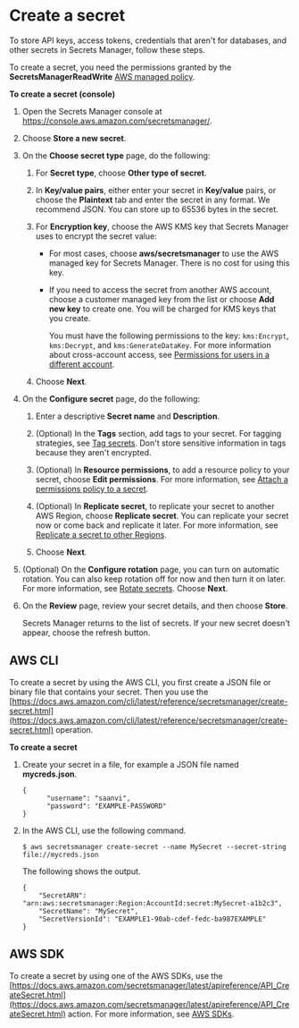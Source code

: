 # Create a secret<a name="create_secret"></a>

To store API keys, access tokens, credentials that aren't for databases, and other secrets in Secrets Manager, follow these steps\.

To create a secret, you need the permissions granted by the **SecretsManagerReadWrite** [AWS managed policy](reference_available-policies.md)\.

**To create a secret \(console\)**

1. Open the Secrets Manager console at [https://console\.aws\.amazon\.com/secretsmanager/](https://console.aws.amazon.com/secretsmanager/)\.

1. Choose **Store a new secret**\.

1. On the **Choose secret type** page, do the following:

   1. For **Secret type**, choose **Other type of secret**\.

   1. In **Key/value pairs**, either enter your secret in **Key/value** pairs, or choose the **Plaintext** tab and enter the secret in any format\. We recommend JSON\. You can store up to 65536 bytes in the secret\.

   1. For **Encryption key**, choose the AWS KMS key that Secrets Manager uses to encrypt the secret value:
      + For most cases, choose **aws/secretsmanager** to use the AWS managed key for Secrets Manager\. There is no cost for using this key\.
      + If you need to access the secret from another AWS account, choose a customer managed key from the list or choose **Add new key** to create one\. You will be charged for KMS keys that you create\. 

        You must have the following permissions to the key: `kms:Encrypt`, `kms:Decrypt`, and `kms:GenerateDataKey`\. For more information about cross\-account access, see [Permissions for users in a different account](auth-and-access_examples_cross.md)\. 

   1. Choose **Next**\.

1. On the **Configure secret** page, do the following:

   1. Enter a descriptive **Secret name** and **Description**\. 

   1. \(Optional\) In the **Tags** section, add tags to your secret\. For tagging strategies, see [Tag secrets](managing-secrets_tagging.md)\. Don't store sensitive information in tags because they aren't encrypted\.

   1. \(Optional\) In **Resource permissions**, to add a resource policy to your secret, choose **Edit permissions**\. For more information, see [Attach a permissions policy to a secret](auth-and-access_resource-policies.md)\.

   1. \(Optional\) In **Replicate secret**, to replicate your secret to another AWS Region, choose **Replicate secret**\. You can replicate your secret now or come back and replicate it later\. For more information, see [Replicate a secret to other Regions](create-manage-multi-region-secrets.md)\.

   1. Choose **Next**\.

1. \(Optional\) On the **Configure rotation** page, you can turn on automatic rotation\. You can also keep rotation off for now and then turn it on later\. For more information, see [Rotate secrets](rotating-secrets.md)\. Choose **Next**\.

1. On the **Review** page, review your secret details, and then choose **Store**\.

   Secrets Manager returns to the list of secrets\. If your new secret doesn't appear, choose the refresh button\.

## AWS CLI<a name="create_secret_cli"></a>

To create a secret by using the AWS CLI, you first create a JSON file or binary file that contains your secret\. Then you use the [https://docs.aws.amazon.com/cli/latest/reference/secretsmanager/create-secret.html](https://docs.aws.amazon.com/cli/latest/reference/secretsmanager/create-secret.html) operation\.

**To create a secret**

1. Create your secret in a file, for example a JSON file named **mycreds\.json**\.

   ```
   {
         "username": "saanvi",
         "password": "EXAMPLE-PASSWORD"
   }
   ```

1. In the AWS CLI, use the following command\.

   ```
   $ aws secretsmanager create-secret --name MySecret --secret-string file://mycreds.json
   ```

   The following shows the output\.

   ```
   {
       "SecretARN": "arn:aws:secretsmanager:Region:AccountId:secret:MySecret-a1b2c3",
       "SecretName": "MySecret",
       "SecretVersionId": "EXAMPLE1-90ab-cdef-fedc-ba987EXAMPLE"
   }
   ```

## AWS SDK<a name="create_secret_sdk"></a>

To create a secret by using one of the AWS SDKs, use the [https://docs.aws.amazon.com/secretsmanager/latest/apireference/API_CreateSecret.html](https://docs.aws.amazon.com/secretsmanager/latest/apireference/API_CreateSecret.html) action\. For more information, see [AWS SDKs](asm_access.md#asm-sdks)\.